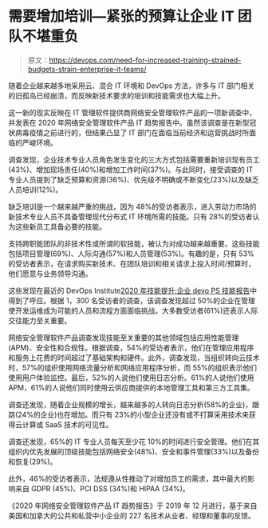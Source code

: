 # 需要增加培训—紧张的预算让企业 IT 团队不堪重负

> 原文：<https://devops.com/need-for-increased-training-strained-budgets-strain-enterprise-it-teams/>

随着企业越来越多地采用云、混合 IT 环境和 DevOps 方法，许多与 IT 部门相关的旧孤岛已经崩溃，而反映新技术要求的培训和技能需求也大幅上升。

这一新的现实反映在 IT 管理软件提供商网络安全管理软件产品的一项新调查中，并发表在 2020 年网络安全管理软件产品 IT 趋势报告中。虽然该调查是在新型冠状病毒疫情之前进行的，但结果凸显了 IT 部门在面临当前经济和运营挑战时所面临的严峻环境。

调查发现，企业技术专业人员角色发生变化的三大方式包括需要重新培训现有员工(43%)、增加现场责任(40%)和增加工作时间(37%)。与此同时，接受调查的 IT 专业人员提到了缺乏预算和资源(36%)、优先级不明确或不断变化(23%)以及缺乏人员培训(12%)。

缺乏培训是一个越来越严重的挑战，因为 48%的受访者表示，进入劳动力市场的新技术专业人员不具备管理现代分布式 IT 环境所需的技能。只有 28%的受访者认为这些新员工具备必要的技能。

支持跨职能团队的非技术性或所谓的软技能，被认为对成功越来越重要。这些技能包括项目管理(69%)、人际沟通(57%)和人员管理(53%)。有趣的是，只有 53%的受访者表示，在请求购买新技术、在团队培训和相关请求上投入时间/预算时，他们愿意与业务领导沟通。

这些发现在最近的 DevOps Institute[2020 年技能提升:企业 devo PS 技能报告](https://devops.com/digital-transformation-efforts-hindered-by-lack-of-upskilling/)中得到了呼应。根据 1，300 名受访者的调查，该调查发现超过 50%的企业在管理使开发运维成为可能的人员和流程方面面临挑战。大多数受访者(61%)还表示人际交往能力至关重要。

网络安全管理软件产品调查发现技能至关重要的其他领域包括应用性能管理(APM)、安全性和合规性。根据调查，54%的受访者表示，他们在管理应用程序和服务上花费的时间超过了基础架构和硬件。此外，调查发现，当组织转向云技术时，57%的组织使用网络流量分析和网络应用程序分析，而 55%的组织表示他们使用用户体验监控。最后，52%的人说他们使用日志分析。61%的人说他们使用 APM，61%的人说他们同时使用云供应商提供的本地管理工具和第三方工具集。

调查还发现，随着企业规模的增长，越来越多的人转向日志分析(58%的企业)，跟踪(24%的企业)也在增加。而只有 23%的小型企业还没有或不打算采用技术来获得云计算或 SaaS 技术的可见性。

调查还发现，65%的 IT 专业人员每天至少花 10%的时间进行安全管理。他们在其组织内优先发展的顶级技能包括网络安全(48%)、安全和事件管理(33%)以及备份和恢复(29%)。

此外，46%的受访者表示，法规遵从性推动了对增加员工的需求，其中最大的影响来自 GDPR (45%)、PCI DSS (34%)和 HIPAA (34%)。

《2020 年网络安全管理软件产品 IT 趋势报告》于 2019 年 12 月进行，基于来自美国和加拿大的公共和私营中小企业的 227 名技术从业者、经理和董事的反馈。